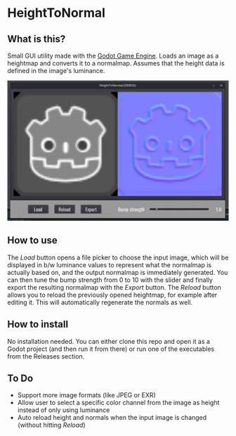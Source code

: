 # HeightToNormal

## What is this?

Small GUI utility made with the [Godot Game Engine](https://godotengine.org/). Loads an image as a heightmap and converts it to a normalmap. Assumes that the height data is defined in the image's luminance.

![Example](screenshots/scrnsht_1.png)

## How to use

The *Load* button opens a file picker to choose the input image, which will be displayed in b/w luminance values to represent what the normalmap is actually based on, and the output normalmap is immediately generated. You can then tune the bump strength from 0 to 10 with the slider and finally export the resulting normalmap with the *Export* button. 
The *Reload* button allows you to reload the previously opened heightmap, for example after editing it. This will automatically regenerate the normals as well.

## How to install

No installation needed. You can either clone this repo and open it as a Godot project (and then run it from there) or run one of the executables from the Releases section.

## To Do

  * Support more image formats (like JPEG or EXR)
  * Allow user to select a specific color channel from the image as height instead of only using luminance
  * Auto reload height and normals when the input image is changed (without hitting *Reload*)